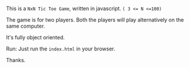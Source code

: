 This is a `NxN Tic Toe Game`, written in javascript. `( 3 <= N <=100)`

The game is for two players. Both the players will play alternatively on the same computer.

It's fully object oriented.

Run: Just run the `index.html` in your browser.

Thanks.